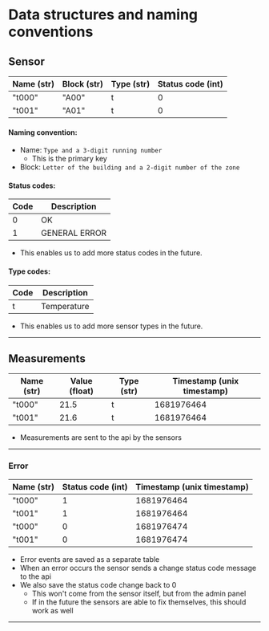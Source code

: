 # Data structures and naming conventions

## Sensor

| Name (str) | Block (str) | Type (str) | Status code (int) |
|------------|-------------|------------|-------------------|
| "t000"     | "A00"       | t          | 0                 |
| "t001"     | "A01"       | t          | 0                 |

#### Naming convention:

- Name: `Type and a 3-digit running number`
    - This is the primary key
- Block: `Letter of the building and a 2-digit number of the zone`

#### Status codes:

| Code | Description   |
|------|---------------|
| 0    | OK            |
| 1    | GENERAL ERROR |

- This enables us to add more status codes in the future.

#### Type codes:

| Code | Description |
|------|-------------|
| t    | Temperature |

- This enables us to add more sensor types in the future.

---

## Measurements

| Name (str) | Value (float) | Type (str) | Timestamp (unix timestamp) |
|------------|---------------|------------|----------------------------|
| "t000"     | 21.5          | t          | 1681976464                 |
| "t001"     | 21.6          | t          | 1681976464                 |

- Measurements are sent to the api by the sensors

---

### Error

| Name (str) | Status code (int) | Timestamp (unix timestamp) |
|------------|-------------------|----------------------------|
| "t000"     | 1                 | 1681976464                 |
| "t001"     | 1                 | 1681976464                 |
| "t000"     | 0                 | 1681976474                 |
| "t001"     | 0                 | 1681976474                 |

- Error events are saved as a separate table
- When an error occurs the sensor sends a change status code message to the api
- We also save the status code change back to 0
    - This won't come from the sensor itself, but from the admin panel
    - If in the future the sensors are able to fix themselves, this should work as well

---


